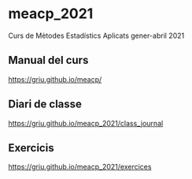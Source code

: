 # meacp_2021

Curs de Mètodes Estadístics Aplicats gener-abril 2021

## Manual del curs

https://griu.github.io/meacp/

## Diari de classe

https://griu.github.io/meacp_2021/class_journal

## Exercicis

https://griu.github.io/meacp_2021/exercices


